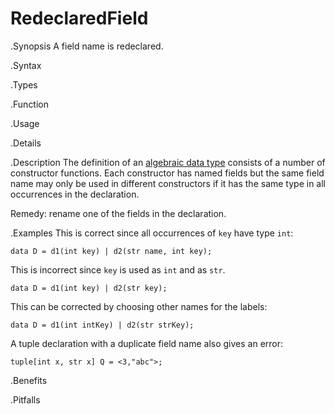 # RedeclaredField

.Synopsis
A field name is redeclared.

.Syntax

.Types

.Function
       
.Usage

.Details

.Description
The definition of an [algebraic data type]((Rascal:Declarations-AlgebraicDataType)) consists of a number of constructor functions.
Each constructor has named fields but the same field name may only be used in different constructors
if it has the same type in all occurrences in the declaration.

Remedy: rename one of the fields in the declaration.

.Examples
This is correct since all occurrences of `key` have type `int`:
```rascal-shell
data D = d1(int key) | d2(str name, int key);
```
This is incorrect since `key` is used as `int` and as `str`.
```rascal-shell,error
data D = d1(int key) | d2(str key);
```
This can be corrected by choosing other names for the labels:
```rascal-shell
data D = d1(int intKey) | d2(str strKey);
```

A tuple declaration with a duplicate field name also gives an error:
```rascal-shell,error
tuple[int x, str x] Q = <3,"abc">;
```

.Benefits

.Pitfalls

